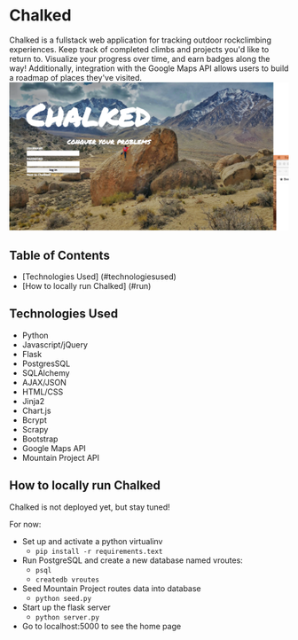 # Chalked

Chalked is a fullstack web application for tracking outdoor rockclimbing experiences. Keep track of completed climbs and projects you'd like to return to. Visualize your progress over time, and earn badges along the way! Additionally, integration with the Google Maps API allows users to build a roadmap of places they've visited. ![Chalked Homepage](/static/homepage.png)


## Table of Contents
* [Technologies Used] (#technologiesused)
* [How to locally run Chalked] (#run)


## <a name="technologiesused"></a>Technologies Used

* Python
* Javascript/jQuery
* Flask
* PostgresSQL
* SQLAlchemy
* AJAX/JSON
* HTML/CSS
* Jinja2
* Chart.js
* Bcrypt
* Scrapy
* Bootstrap
* Google Maps API
* Mountain Project API

## <a name="run"></a>How to locally run Chalked
Chalked is not deployed yet, but stay tuned!

For now:

* Set up and activate a python virtualinv
    * `pip install -r requirements.text`
* Run PostgreSQL and create a new database named vroutes:
    * `psql`
    * `createdb vroutes`
* Seed Mountain Project routes data into database
    * `python seed.py`
* Start up the flask server
    * `python server.py`
* Go to localhost:5000 to see the home page



